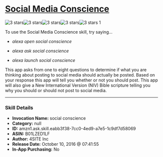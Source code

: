 # [Social Media Conscience](http://alexa.amazon.com/#skills/amzn1.ask.skill.eabb3f38-7cc0-4ed9-a7e5-1c9df7d58069)
![3 stars](../../images/ic_star_black_18dp_1x.png)![3 stars](../../images/ic_star_black_18dp_1x.png)![3 stars](../../images/ic_star_black_18dp_1x.png)![3 stars](../../images/ic_star_border_black_18dp_1x.png)![3 stars](../../images/ic_star_border_black_18dp_1x.png) 1

To use the Social Media Conscience skill, try saying...

* *alexa open social conscience*

* *alexa ask social conscience*

* *alexa launch social conscience*

This app asks from one to eight questions to determine if what you are thinking about posting to social media should actually be posted. Based on your response this app will tell you whether or not you should post.  This app will also give a New International Version (NIV) Bible scripture telling you why you should or should not post to social media.

***

### Skill Details

* **Invocation Name:** social conscience
* **Category:** null
* **ID:** amzn1.ask.skill.eabb3f38-7cc0-4ed9-a7e5-1c9df7d58069
* **ASIN:** B01LZED1LF
* **Author:** 4SITE Inc
* **Release Date:** October 10, 2016 @ 07:41:55
* **In-App Purchasing:** No
